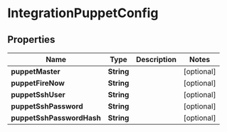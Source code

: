 

# IntegrationPuppetConfig

## Properties

Name | Type | Description | Notes
------------ | ------------- | ------------- | -------------
**puppetMaster** | **String** |  |  [optional]
**puppetFireNow** | **String** |  |  [optional]
**puppetSshUser** | **String** |  |  [optional]
**puppetSshPassword** | **String** |  |  [optional]
**puppetSshPasswordHash** | **String** |  |  [optional]




